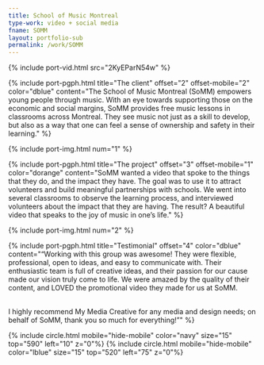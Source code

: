 ```yaml
---
title: School of Music Montreal
type-work: video + social media
fname: SOMM
layout: portfolio-sub
permalink: /work/SOMM
---
```


{% include port-vid.html src="2KyEParN54w" %}

{% include port-pgph.html title="The client" offset="2" offset-mobile="2" color="dblue" content="The School of Music Montreal (SoMM) empowers young people through music. With an eye towards supporting those on the economic and social margins, SoMM provides free music lessons in classrooms across Montreal. They see music not just as a skill to develop, but also as a way that one can feel a sense of ownership and safety in their learning." %}

{% include port-img.html num="1" %}

{% include port-pgph.html title="The project" offset="3" offset-mobile="1" color="dorange" content="SoMM wanted a video that spoke to the things that they do, and the impact they have. The goal was to use it to attract volunteers and build meaningful partnerships with schools. We went into several classrooms to observe the learning process, and interviewed volunteers about the impact that they are having. The result? A beautiful video that speaks to the joy of music in one’s life." %}

{% include port-img.html num="2" %}

{% include port-pgph.html title="Testimonial" offset="4" color="dblue" content="&#8220;Working with this group was awesome! They were flexible, professional, open to ideas, and easy to communicate with. Their enthusiastic team is full of creative ideas, and their passion for our cause made our vision truly come to life. We were amazed by the quality of their content, and LOVED the promotional video they made for us at SoMM. <br> <br>

I highly recommend My Media Creative for any media and design needs; on behalf of SoMM, thank you so much for everything!&#8221;" %}

{% include circle.html mobile="hide-mobile" color="navy" size="15" top="590" left="10" z="0"%}
{% include circle.html mobile="hide-mobile" color="lblue" size="15" top="520" left="75" z="0"%}
